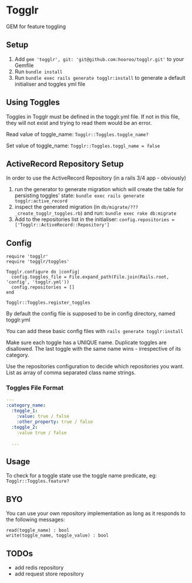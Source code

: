 Togglr
======

GEM for feature toggling

## Setup

1. Add `gem 'togglr', git: 'git@github.com:hooroo/togglr.git'` to your Gemfile
1. Run `bundle install`
1. Run `bundle exec rails generate togglr:install` to generate a default initialiser and toggles yml file

## Using Toggles

Toggles in Togglr must be defined in the togglr.yml file. If not in this file, they will not exist and trying to read them would be an error.

Read value of toggle\_name: `Togglr::Toggles.toggle_name?`
    
Set value of toggle\_name: `Togglr::Toggles.toggl_name = false`

## ActiveRecord Repository Setup
In order to use the ActiveRecord Repository (in a rails 3/4 app - obviously)

1. run the generator to generate migration which will create the table for persisting toggles' state: `bundle exec rails generate togglr:active_record`
1. inspect the generated migration (in `db/migrate/???_create_togglr_toggles.rb`) and run: `bundle exec rake db:migrate`
1. Add to the repositories list in the initialiser: `config.repositories = ['Togglr::ActiveRecord::Repository']`


## Config

```
require 'togglr'
require 'togglr/toggles'

Togglr.configure do |config|
  config.toggles_file = File.expand_path(File.join(Rails.root, 'config', 'togglr.yml'))
  config.repositories = []
end

Togglr::Toggles.register_toggles
```

By default the config file is supposed to be in config directory, named togglr.yml

You can add these basic config files with `rails generate togglr:install`

Make sure each toggle has a UNIQUE name. Duplicate toggles are disallowed. The last toggle with the same name wins - irrespective of its category.

Use the repositories configuration to decide which repositories you want. List as array of comma separated class name strings.

### Toggles File Format
```yaml
---
:category_name:
  :toggle_1:
    :value: true / false
    :other_property: true / false
  :toggle_2:
    :value true / false

  ...
```

## Usage
To check for a toggle state use the toggle name predicate, eg: `Togglr::Toggles.feature?` 


## BYO
You can use your own repository implementation as long as it responds to the following messages:
```
read(toggle_name) : bool
write(toggle_name, toggle_value) : bool
```

## TODOs

- add redis repository
- add request store repository
